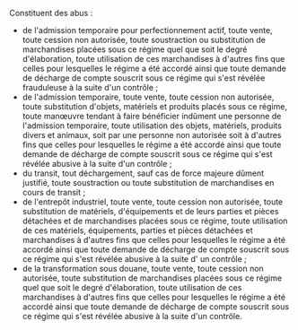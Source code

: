 Constituent des abus :
- de l'admission temporaire pour perfectionnement actif, toute vente,
toute cession non autorisée, toute soustraction ou substitution de
marchandises placées sous ce régime quel que soit le degré
d'élaboration, toute utilisation de ces marchandises à d'autres fins
que celles pour lesquelles le régime a été accordé ainsi que toute
demande de décharge de compte souscrit sous ce régime qui s'est
révélée frauduleuse à la suite d'un contrôle ;
- de l'admission temporaire, toute vente, toute cession non autorisée,
toute substitution d'objets, matériels et produits placés sous ce
régime, toute manœuvre tendant à faire bénéficier indûment une
personne de l'admission temporaire, toute utilisation des objets,
matériels, produits divers et animaux, soit par une personne non
autorisée soit à d'autres fins que celles pour lesquelles le régime a
été accordé ainsi que toute demande de décharge de compte souscrit
sous ce régime qui s'est révélée abusive à la suite d'un contrôle ;
- du transit, tout déchargement, sauf cas de force majeure dûment
justifié, toute soustraction ou toute substitution de marchandises en
cours de transit ;
- de l'entrepôt industriel, toute vente, toute cession non autorisée,
toute substitution de matériels, d'équipements et de leurs parties et
pièces détachées et de marchandises placées sous ce régime, toute
utilisation de ces matériels, équipements, parties et pièces détachées
et marchandises à d'autres fins que celles pour lesquelles le régime a
été accordé ainsi que toute demande de décharge de compte souscrit
sous ce régime qui s'est révélée abusive à la suite d' un contrôle ;
- de la transformation sous douane, toute vente, toute cession non
autorisée, toute substitution de marchandises placées sous ce régime
quel que soit le degré d'élaboration, toute utilisation de ces
marchandises à d'autres fins que celles pour lesquelles le régime a
été accordé ainsi que toute demande de décharge de compte souscrit
sous ce régime qui s'est révélée abusive à la suite d'un contrôle.